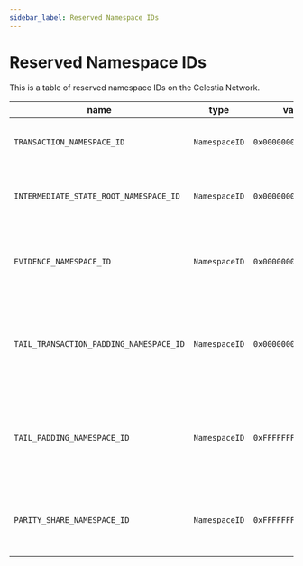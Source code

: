 ```yaml
---
sidebar_label: Reserved Namespace IDs
---
```


# Reserved Namespace IDs

This is a table of reserved namespace IDs on the Celestia Network.

<!-- markdownlint-disable MD013 -->
| name | type | value | description |
|-----------------------------|---------------|----------------------|------------------------------------------------------------------------|
| `TRANSACTION_NAMESPACE_ID` | `NamespaceID` | `0x0000000000000001` | Transactions: requests that modify the state. |
| `INTERMEDIATE_STATE_ROOT_NAMESPACE_ID` | `NamespaceID` | `0x0000000000000002` | Intermediate state roots, committed after every transaction. |
| `EVIDENCE_NAMESPACE_ID` | `NamespaceID` | `0x0000000000000003` | Evidence: fraud proofs or other proof of slashable action. |
| `TAIL_TRANSACTION_PADDING_NAMESPACE_ID` | `NamespaceID` | `0x00000000000000FF` | Tail padding for transactions: padding after all transactions but before messages. |
| `TAIL_PADDING_NAMESPACE_ID` | `NamespaceID` | `0xFFFFFFFFFFFFFFFE` | Tail padding for messages: padding after all messages to fill up the original data square. |
| `PARITY_SHARE_NAMESPACE_ID` | `NamespaceID` | `0xFFFFFFFFFFFFFFFF` | Parity shares: extended shares in the available data matrix. |
<!-- markdownlint-enable MD013 -->
